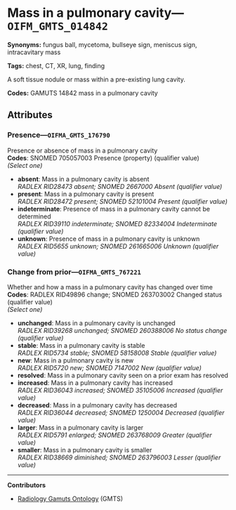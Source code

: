 # Mass in a pulmonary cavity—`OIFM_GMTS_014842`

**Synonyms:** fungus ball, mycetoma, bullseye sign, meniscus sign, intracavitary mass

**Tags:** chest, CT, XR, lung, finding

A soft tissue nodule or mass within a pre-existing lung cavity.

**Codes:** GAMUTS 14842 mass in a pulmonary cavity

## Attributes

### Presence—`OIFMA_GMTS_176790`

Presence or absence of mass in a pulmonary cavity  
**Codes**: SNOMED 705057003 Presence (property) (qualifier value)  
*(Select one)*

- **absent**: Mass in a pulmonary cavity is absent  
_RADLEX RID28473 absent; SNOMED 2667000 Absent (qualifier value)_
- **present**: Mass in a pulmonary cavity is present  
_RADLEX RID28472 present; SNOMED 52101004 Present (qualifier value)_
- **indeterminate**: Presence of mass in a pulmonary cavity cannot be determined  
_RADLEX RID39110 indeterminate; SNOMED 82334004 Indeterminate (qualifier value)_
- **unknown**: Presence of mass in a pulmonary cavity is unknown  
_RADLEX RID5655 unknown; SNOMED 261665006 Unknown (qualifier value)_

### Change from prior—`OIFMA_GMTS_767221`

Whether and how a mass in a pulmonary cavity has changed over time  
**Codes**: RADLEX RID49896 change; SNOMED 263703002 Changed status (qualifier value)  
*(Select one)*

- **unchanged**: Mass in a pulmonary cavity is unchanged  
_RADLEX RID39268 unchanged; SNOMED 260388006 No status change (qualifier value)_
- **stable**: Mass in a pulmonary cavity is stable  
_RADLEX RID5734 stable; SNOMED 58158008 Stable (qualifier value)_
- **new**: Mass in a pulmonary cavity is new  
_RADLEX RID5720 new; SNOMED 7147002 New (qualifier value)_
- **resolved**: Mass in a pulmonary cavity seen on a prior exam has resolved  
- **increased**: Mass in a pulmonary cavity has increased  
_RADLEX RID36043 increased; SNOMED 35105006 Increased (qualifier value)_
- **decreased**: Mass in a pulmonary cavity has decreased  
_RADLEX RID36044 decreased; SNOMED 1250004 Decreased (qualifier value)_
- **larger**: Mass in a pulmonary cavity is larger  
_RADLEX RID5791 enlarged; SNOMED 263768009 Greater (qualifier value)_
- **smaller**: Mass in a pulmonary cavity is smaller  
_RADLEX RID38669 diminished; SNOMED 263796003 Lesser (qualifier value)_

---

**Contributors**

- [Radiology Gamuts Ontology](https://gamuts.net/) (GMTS)